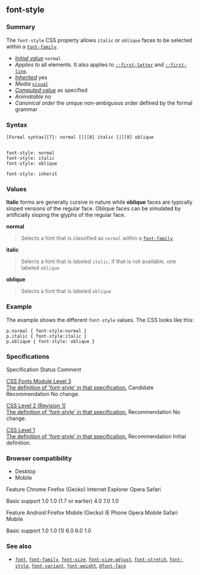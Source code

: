 ## font-style

### Summary

The `font-style` CSS property allows `italic` or `oblique` faces to be selected within a [`font-family`][0].

* _[Initial value][1]_ `normal` 
* _Applies to_ all elements. It also applies to [`::first-letter`][2] and [`::first-line`][3]. 
* _[Inherited][4]_ yes 
* _Media_ [`visual`][5] 
* _[Computed value][6]_ as specified 
* _Animatable_ no 
* _Canonical order_ the unique non-ambiguous order defined by the formal grammar

### Syntax

    [Formal syntax][7]: normal [|][8] italic [|][8] oblique
    

    font-style: normal
    font-style: italic
    font-style: oblique
    
    font-style: inherit
    

### Values

**Italic** forms are generally cursive in nature while **oblique** faces are typically sloped versions of the regular face. Oblique faces can be simulated by artificially sloping the glyphs of the regular face.

**normal**

> Selects a font that is classified as `normal` within a [`font-family`][0]

**italic**

> Selects a font that is labeled `italic`, if that is not available, one labeled `oblique`

**oblique**

> Selects a font that is labeled `oblique`

### Example

The example shows the different `font-style` values. The CSS looks like this:

    p.normal { font-style:normal } 
    p.italic { font-style:italic } 
    p.oblique { font-style: oblique }

### Specific​ations
Specification
Status
Comment

[CSS Fonts Module Level 3  
The definition of 'font-style' in that specification.][9]
Candidate Recommendation
No change.

[CSS Level 2 (Revision 1)  
The definition of 'font-style' in that specification.][10]
Recommendation
No change.

[CSS Level 1  
The definition of 'font-style' in that specification.][11]
Recommendation
Initial definition.

### Browser compatibility

* Desktop
* Mobile

Feature
Chrome
Firefox (Gecko)
Internet Explorer
Opera
Safari

Basic support
1.0
1.0 (1.7 or earlier)
4.0
7.0
1.0

Feature
Android
Firefox Mobile (Gecko)
IE Phone
Opera Mobile
Safari Mobile

Basic support
1.0
1.0 (1)
6.0
6.0
1.0

### See also

* [`font`][12], 
[`font-family`][0], 
[`font-size`][13], 
[`font-size-adjust`][14], 
[`font-stretch`][15], 
[`font-style`][16], 
[`font-variant`][17], 
[`font-weight`][18], 
[`@font-face`][19]


[0]: https://developer.mozilla.org/en/docs/Web/CSS/font-family "The font-family CSS property allows for a prioritized list of font family names and/or generic family names to be specified for the selected element. Unlike most other CSS properties, values are separated by a comma to indicate that they are alternatives. The browser will select the first font on the list that is installed on the computer, or that can be downloaded using the information provided by a @font-face at-rule."
[1]: https://developer.mozilla.org/en/docs/CSS/initial_value
[2]: https://developer.mozilla.org/en/docs/Web/CSS/::first-letter "The ::first-letter CSS pseudo-element selects the first letter of the first line of a block, if it is not preceded by any other content (such as images or inline tables) on its line."
[3]: https://developer.mozilla.org/en/docs/Web/CSS/::first-line "The ::first-line CSS pseudo-element applies styles only to the first line of an element. The amount of the text on the first line depends of numerous factors, like the width of the elements or of the document, but also of the font size of the text. As all pseudo-elements, the selectors containing ::first-line does not match any real HTML element."
[4]: https://developer.mozilla.org/en/docs/CSS/inheritance
[5]: https://developer.mozilla.org/en/docs/CSS/@media#Media_groups
[6]: https://developer.mozilla.org/en/docs/CSS/computed_value
[7]: https://developer.mozilla.org/en/docs/CSS/Value_definition_syntax "CSS/Value_definition_syntax"
[8]: https://developer.mozilla.org/en/docs/CSS/Value_definition_syntax#Single_bar "Single bar: the two entities are optional, but exactly one must be present."
[9]: http://dev.w3.org/csswg/css3-fonts/#font-style-prop
[10]: http://www.w3.org/TR/CSS2/fonts.html#propdef-font-style
[11]: http://www.w3.org/TR/CSS1/#font-style
[12]: https://developer.mozilla.org/en/docs/Web/CSS/font "The font CSS property is either a shorthand property for setting font-style, font-variant, font-weight, font-size, line-height and font-family, or a way to set the element's font to a system font, using specific keywords."
[13]: https://developer.mozilla.org/en/docs/Web/CSS/font-size "The font-size CSS property specifies the size of the font – specifically the desired height of glyphs from the font. Setting the font size may, in turn, change the size of other items, since it is used to compute the value of em and ex length units."
[14]: https://developer.mozilla.org/en/docs/Web/CSS/font-size-adjust "The font-size-adjust CSS property specifies that font size should be chosen based on the height of lowercase letters rather than the height of capital letters."
[15]: https://developer.mozilla.org/en/docs/Web/CSS/font-stretch "The font-stretch CSS property selects a normal, condensed, or expanded face from a font."
[16]: https://developer.mozilla.org/en/docs/Web/CSS/font-style "The font-style CSS property allows italic or oblique faces to be selected within a font-family."
[17]: https://developer.mozilla.org/en/docs/Web/CSS/font-variant "The font-variant CSS property selects a normal, or small-caps face from a font family. Setting the CSS Level 2 (Revision 1) values of the  font-variant property, that is normal or small-caps, is also possible by using the font shorthand."
[18]: https://developer.mozilla.org/en/docs/Web/CSS/font-weight "The font-weight CSS property specifies the weight or boldness of the font. However, some fonts are not available in all weights; some are available only on normal and bold."
[19]: https://developer.mozilla.org/en/docs/Web/CSS/@font-face "The @font-face CSS at-rule allows authors to specify online fonts to display text on their web pages. By allowing authors to provide their own fonts, @font-face eliminates the need to depend on the limited number of fonts users have installed on their computers. The @font-face at-rule may be used not only at the top level of a CSS, but also inside any CSS conditional-group at-rule."